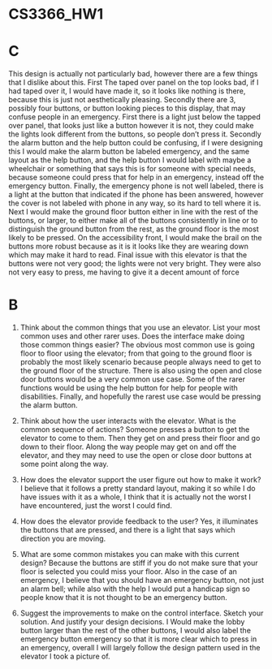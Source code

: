 # CS3366_HW1


# C
This design is actually not particularly bad, however there are a few things that I dislike about this.  First The taped over panel on
the top looks bad, if I had taped over it, I would have made it, so it looks like nothing is there, because this is just not
aesthetically pleasing.  Secondly there are 3, possibly four buttons, or button looking pieces to this display, that may 
confuse people in an emergency.  First there is a light just below the tapped over panel, that looks just like a button however it is 
not, 
they could make the lights look different from the buttons, so people don’t press it.  Secondly the alarm button and the help button
could be confusing, if I were designing this I would make the alarm button be labeled emergency, and the same layout as the help
button, and the help button I would label with maybe a wheelchair or something that says this is for someone with special needs, 
because someone could press that for help in an emergency, instead off the emergency button.  Finally, the emergency phone is not well 
labeled, there is a light at the button that indicated if the phone has been answered, however the cover is not labeled with phone in 
any way, so its hard to tell where it is.  Next I would make the ground floor button either in line with the rest of the buttons, or 
larger, to either make all of the buttons consistently in line or to distinguish the ground button from the rest, as the ground floor
is the most likely to be pressed.  On the accessibility front, I would make the brail on the buttons more robust because as it is it 
looks like they are wearing down which may make it hard to read.  Final issue with this elevator is that the buttons were not very 
good; the lights were not very bright.  They were also not very easy to press, me having to give it a decent amount of force 
# B

1.	Think about the common things that you use an elevator. List your most common uses and other rarer uses. Does the interface make doing those common things easier?
The obvious most common use is going floor to floor using the elevator; from that going to the ground floor is probably the most likely
scenario because people always need to get to the ground floor of the structure.  There is also using the open and close door buttons
would be a very common use case.  Some of the rarer functions would be using the help button for help for people with disabilities.
Finally, and hopefully the rarest use case would be pressing the alarm button. 

2.	Think about how the user interacts with the elevator. What is the common sequence of actions?
Someone presses a button to get the elevator to come to them. Then they get on and press their floor and go down to their floor.  Along
the way people may get on and off the elevator, and they may need to use the open or close door buttons at some point along the way.

3.	How does the elevator support the user figure out how to make it work?
I believe that it follows a pretty standard layout, making it so while I do have issues with it as a whole, I think that it is actually
not the worst I have encountered, just the worst I could find.


4.	How does the elevator provide feedback to the user?
Yes, it illuminates the buttons that are pressed, and there is a light that says which direction you are moving.


5.	What are some common mistakes you can make with this current design?
Because the buttons are stiff if you do not make sure that your floor is selected you could miss your floor.  Also in the case of an
emergency, I believe that you should have an emergency button, not just an alarm bell; while also with the help I would put a handicap
sign so people know that it is not thought to be an emergency button.


6.	Suggest the improvements to make on the control interface. Sketch your solution. And justify your design decisions.
I Would make the lobby button larger than the rest of the other buttons, I would also label the emergency button emergency so that it is 
more clear which to press in an emergency, overall I will largely follow the design pattern used in the elevator I took a picture of.
